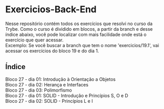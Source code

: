 # Exercicios-Back-End
Nesse repositório contém todos os exercícios que resolvi no curso da Trybe. Como o curso é dividido em blocos, a partir da branch e desse índice abaixo, você pode localizar com mais facilidade onde está o exercício que quer acessar. <br>
Excemplo: Se você buscar a branch que tem o nome 'exercicios/19.1', vai acessar os exercícios do bloco 19 e do dia 1.

## Índice
Bloco 27 - dia 01: Introdução à Orientação a Objetos<br>
Bloco 27 - dia 02: Herança e Interfaces<br>
Bloco 27 - dia 03: Polimorfismo<br>
Bloco 27 - dia 01: SOLID - Introdução e Princípios S, O e D<br>
Bloco 27 - dia 02: SOLID - Princípios L e I<br>
